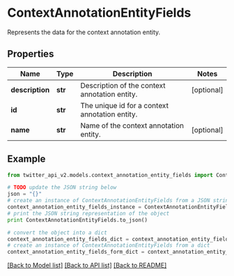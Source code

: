 # ContextAnnotationEntityFields

Represents the data for the context annotation entity.

## Properties
Name | Type | Description | Notes
------------ | ------------- | ------------- | -------------
**description** | **str** | Description of the context annotation entity. | [optional] 
**id** | **str** | The unique id for a context annotation entity. | 
**name** | **str** | Name of the context annotation entity. | [optional] 

## Example

```python
from twitter_api_v2.models.context_annotation_entity_fields import ContextAnnotationEntityFields

# TODO update the JSON string below
json = "{}"
# create an instance of ContextAnnotationEntityFields from a JSON string
context_annotation_entity_fields_instance = ContextAnnotationEntityFields.from_json(json)
# print the JSON string representation of the object
print ContextAnnotationEntityFields.to_json()

# convert the object into a dict
context_annotation_entity_fields_dict = context_annotation_entity_fields_instance.to_dict()
# create an instance of ContextAnnotationEntityFields from a dict
context_annotation_entity_fields_form_dict = context_annotation_entity_fields.from_dict(context_annotation_entity_fields_dict)
```
[[Back to Model list]](../README.md#documentation-for-models) [[Back to API list]](../README.md#documentation-for-api-endpoints) [[Back to README]](../README.md)


